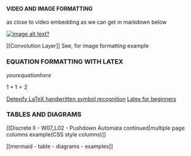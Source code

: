 #### VIDEO AND IMAGE FORMATTING
as close to video embedding as we can get in markdown below

[![image alt text?](http://img.youtube.com/vi/YX40hbAHx3s/0.jpg)](http://www.youtube.com/watch?v=YX40hbAHx3s "# P vs. NP and the Computational Complexity")

[[Convolution Layer]] See, for image formatting example

### EQUATION FORMATTING WITH LATEX

$your equation here$ 

$1+1 = 2$ 

 [Detexify LaTeX handwritten symbol recognition](http://detexify.kirelabs.org/classify.html) 
 [Latex for beginners](http://www.docs.is.ed.ac.uk/skills/documents/3722/3722-2014.pdf)

### TABLES AND DIAGRAMS
[[Discrete II - W07_L02 - Pushdown Automata continued|multiple page columns example(CSS style columns)]]

[[mermaid - table - diagrams - examples]]